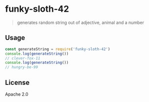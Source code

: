 # funky-sloth-42

> generates random string out of adjective, animal and a number

## Usage

```js
const generateString = require('funky-sloth-42')
console.log(generateString())
// clever-fox-11
console.log(generateString())
// hungry-be-99
```

## License

Apache 2.0
